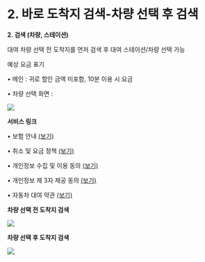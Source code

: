 # 2. 바로 도착지 검색-차량 선택 후 검색

**2. 검색 (차량, 스테이션)**

대여 차량 선택 전 도착지를 먼저 검색 후 대여 스테이션/차량 선택 가능

예상 요금 표기

• 메인 : 귀로 할인 금액 미포함, 10분 이용 시 요금

• 차량 선택 화면 :

![](https://kakaomobilitysupport.zendesk.com/hc/article_attachments/34343033187737)

**서비스 링크**

• 보험 안내 [(보기)](https://service.kakaomobility.com/rentcar/car-sharing/guide/)

• 취소 및 요금 정책 [(보기)](https://service.kakaomobility.com/rentcar/car-sharing/manual/?modelName=EV6&baseFare=40&maxDayFare=1200)

• 개인정보 수집 및 이용 동의 [(보기)](https://policy.kakaomobility.com/viewer/?pageCode=CAR_SHARING_PRIVACY&subPageCode=index)

• 개인정보 제 3자 제공 동의 [(보기)](https://policy.kakaomobility.com/viewer/?pageCode=CAR_SHARING_PRIVACY_3RD&subPageCode=index)

• 자동차 대여 약관 [(보기)](https://policy.kakaomobility.com/viewer/?pageCode=CAR_SHARING_CAR_RENTAL_TERMS&subPageCode=index)

**차량 선택 전 도착지 검색**

![](https://kakaomobilitysupport.zendesk.com/hc/article_attachments/34343033344153)

**차량 선택 후 도착지 검색**

![](https://kakaomobilitysupport.zendesk.com/hc/article_attachments/34343033447449)